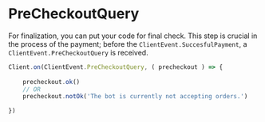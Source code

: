 # PreCheckoutQuery

For finalization, you can put your code for final check. This step is crucial in the process of the payment; before the `ClientEvent.SuccesfulPayment`, a `ClientEvent.PreCheckoutQuery` is received.

```ts
Client.on(ClientEvent.PreCheckoutQuery, ( precheckout ) => {
 
    precheckout.ok()
    // OR
    precheckout.notOk('The bot is currently not accepting orders.')

})
```